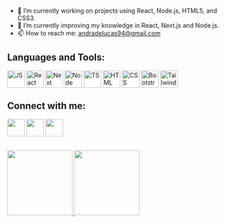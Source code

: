 - 🔭 I’m currently working on projects using React, Node.js, HTML5, and CSS3.
- 🌱 I’m currently improving my knowledge in React, Next.js and Node.js.
- 📫 How to reach me: andradelucas94@gmail.com

## Languages and Tools:
<div>
  <img align="center" alt="JS" height="40" width="40" src="https://www.svgrepo.com/show/353925/javascript.svg">
  <img align="center" alt="React" height="40" width="40" src="https://www.svgrepo.com/show/354259/react.svg">
  <img align="center" alt="Next" height="40" width="40" src="https://images.ctfassets.net/ny1gz60bo252/7oTLWmxcoiMv8Yz7SiOSih/3b4ecbed46034a2dad9763e885ee199d/next-js.png?w=1024&h=1024&q=50&fm=png">
  <img align="center" alt="Node" height="40" width="40" src="https://www.svgrepo.com/show/373929/node.svg">
  <img align="center" alt="TS" height="40" width="40" src="https://www.svgrepo.com/show/303600/typescript-logo.svg">
  <img align="center" alt="HTML" height="40" width="40" src="https://www.svgrepo.com/show/183637/html5.svg">
  <img align="center" alt="CSS" height="40" width="40" src="https://www.svgrepo.com/show/349330/css3.svg">
  <img align="center" alt="Bootstrap" height="40" width="40" src="https://www.svgrepo.com/show/353498/bootstrap.svg">
 <img align="center" alt="Tailwind" height="40" width="40" src="https://www.svgrepo.com/show/374118/tailwind.svg">
  
  
</div>
  
## Connect with me:
  
  <a href = "mailto:andradelucas94@gmail.com"><img src="https://www.svgrepo.com/show/243092/gmail.svg" width="40px" target="_blank"></a>
  <a href="https://www.linkedin.com/in/lucas-silva-de-andrade/" target="_blank"><img src="https://www.svgrepo.com/show/271162/linkedin.svg" width="40px" target="_blank"></a> 
  <a href="https://lucas-andrade.com/" target="_blank"><img src="https://www.svgrepo.com/show/46221/globe.svg" width="40px" target="_blank"></a> 
  
##

 <div>
  <a href="https://github.com/lucas-andrade94">
  <img height="150em" src="https://github-readme-stats.vercel.app/api?username=lucas-andrade94&show_icons=true&theme=dark&include_all_commits=true&count_private=true"/>
  <img height="150em" src="https://github-readme-stats.vercel.app/api/top-langs/?username=lucas-andrade94&layout=compact&langs_count=7&theme=dark"/>
</div>
  <div style="display: inline_block"><br>
 </div>
